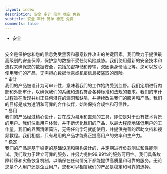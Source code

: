 ```yaml
---
layout: index
description: 安全 审计 简单 稳定 免费
subtitle: 安全 审计 简单 稳定 免费
comments: false
---
```


* <i class="fa fa-rocket" aria-hidden="true"></i> 安全
<br>
安全是保护您和您的信息免受黑客和恶意软件攻击的关键因素。我们致力于提供最高级别的安全保障，保护您的数据不受任何风险威胁。我们使用最新的安全技术和流程来确保您的数据安全，包括加密存储和传输，双因素身份验证等。您可以放心使用我们的产品，无需担心数据泄露或机密信息被盗取的风险。
<br>
* <i class="fa fa-rocket" aria-hidden="true"></i> 审计
<br>
我们的产品被设计为可审计性，意味着我们的工作始终受到监督。我们定期进行内部和外部审计，以确保我们的系统和流程符合各种标准和法规的要求。我们的审计过程旨在发现并纠正任何潜在的漏洞和缺陷，并持续改进我们的服务和产品。我们的目标是成为透明和可靠的合作伙伴，始终保持合规性和可信性。
<br>
* <i class="fa fa-rocket" aria-hidden="true"></i> 易用
<br>
我们的产品经过精心设计，旨在成为易用和直观的工具，即使是对于没有技术背景的用户。我们注重用户体验，并不断优化我们的产品，以最大程度地降低用户的工作量。我们的界面清晰简洁，无需任何学习就能使用，并提供完善的帮助文档和视频教程。我们相信，只有易用的产品才能真正提高用户的效率和生产力。
<br>
* <i class="fa fa-rocket" aria-hidden="true"></i> 稳定
<br>
我们的产品是基于稳定的基础设施和架构设计的，并定期进行负载测试和性能测试。我们致力于建立可靠的服务，并努力提供99.99%的服务可用性。我们具备故障转移和灾备恢复机制，以确保在任何情况下都能提供高质量和可靠的服务。无论您是个人用户还是企业用户，您都可以相信我们的产品是稳定和可靠的选择。
<br>
